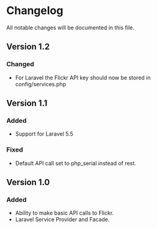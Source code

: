 # Changelog

All notable changes will be documented in this file.

## Version 1.2

### Changed
- For Laravel the Flickr API key should now be stored in config/services.php

## Version 1.1

### Added
- Support for Laravel 5.5

### Fixed
- Default API call set to php_serial instead of rest.

## Version 1.0

### Added
- Ability to make basic API calls to Flickr.
- Laravel Service Provider and Facade.
